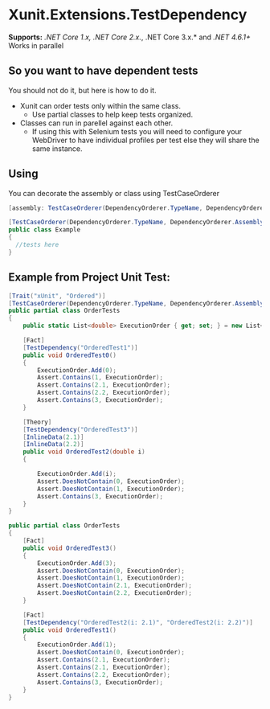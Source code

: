 # Xunit.Extensions.TestDependency
**Supports:** *.NET Core 1.x, .NET Core 2.x.*, .NET Core 3.x.* and *.NET 4.6.1+*
Works in parallel

## So you want to have dependent tests
You should not do it, but here is how to do it.

* Xunit can order tests only within the same class. 
  * Use partial classes to help keep tests organized.
* Classes can run in parellel against each other.
  * If using this with Selenium tests you will need to configure your WebDriver to have individual profiles per test else they will share the same instance.


## Using
You can decorate the assembly or class using TestCaseOrderer
```csharp
[assembly: TestCaseOrderer(DependencyOrderer.TypeName, DependencyOrderer.AssemblyName)]
```
```csharp
[TestCaseOrderer(DependencyOrderer.TypeName, DependencyOrderer.AssemblyName)]
public class Example
{
  //tests here
}
```
## Example from Project Unit Test:

```csharp
[Trait("xUnit", "Ordered")]
[TestCaseOrderer(DependencyOrderer.TypeName, DependencyOrderer.AssemblyName)]
public partial class OrderTests 
{
    public static List<double> ExecutionOrder { get; set; } = new List<double>();

    [Fact]
    [TestDependency("OrderedTest1")]
    public void OrderedTest0()
    {
        ExecutionOrder.Add(0);
        Assert.Contains(1, ExecutionOrder);
        Assert.Contains(2.1, ExecutionOrder);
        Assert.Contains(2.2, ExecutionOrder);
        Assert.Contains(3, ExecutionOrder);
    }

    [Theory]
    [TestDependency("OrderedTest3")]
    [InlineData(2.1)]
    [InlineData(2.2)]
    public void OrderedTest2(double i)
    {

        ExecutionOrder.Add(i);
        Assert.DoesNotContain(0, ExecutionOrder);
        Assert.DoesNotContain(1, ExecutionOrder);
        Assert.Contains(3, ExecutionOrder);
    }
}

public partial class OrderTests
{
    [Fact]        
    public void OrderedTest3()
    {
        ExecutionOrder.Add(3);
        Assert.DoesNotContain(0, ExecutionOrder);
        Assert.DoesNotContain(1, ExecutionOrder);
        Assert.DoesNotContain(2.1, ExecutionOrder);
        Assert.DoesNotContain(2.2, ExecutionOrder);
    }

    [Fact]
    [TestDependency("OrderedTest2(i: 2.1)", "OrderedTest2(i: 2.2)")]
    public void OrderedTest1()
    {
        ExecutionOrder.Add(1);
        Assert.DoesNotContain(0, ExecutionOrder);
        Assert.Contains(2.1, ExecutionOrder);
        Assert.Contains(2.1, ExecutionOrder);
        Assert.Contains(2.2, ExecutionOrder);
        Assert.Contains(3, ExecutionOrder);
    }
}
```
